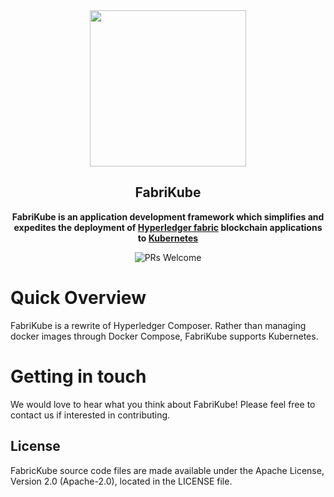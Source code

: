 <div align="center">
  <a>
    <img height="250" width="250" src="https://cdn.rawgit.com/alesiladas/FabriKube/master/fabricKube_logo.svg">
  </a>

  ## FabriKube                                                                                                        
  **FabriKube is an application development framework which simplifies and expedites the deployment of [Hyperledger fabric](https://hyperledger-fabric.readthedocs.io/en/latest/) blockchain applications to [Kubernetes](https://kubernetes.io/)**

![PRs Welcome](https://img.shields.io/badge/PRs-welcome-brightgreen.svg)
</div>

# Quick Overview

FabriKube is a rewrite of Hyperledger Composer. Rather than managing docker images through Docker Compose, FabriKube supports Kubernetes. 

# Getting in touch
We would love to hear what you think about FabriKube! Please feel free to contact us if interested in contributing.

## License <a name="license"></a>
FabricKube source code files are made available under the Apache License, Version 2.0 (Apache-2.0), located in the LICENSE file. 

